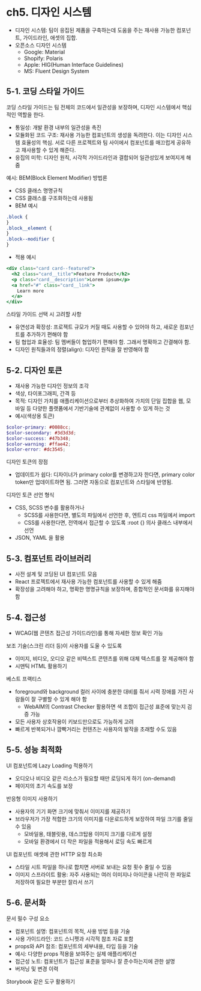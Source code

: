 # ch5. 디자인 시스템

- 디자인 시스템: 팀이 응집된 제품을 구축하는데 도움을 주는 재사용 가능한 컴포넌트, 가이드라인, 애셋의 집합.
- 오픈소스 디자인 시스템
  - Google: Material
  - Shopify: Polaris
  - Apple: HIG(Human Interface Guidelines)
  - MS: Fluent Design System

## 5-1. 코딩 스타일 가이드

코딩 스타일 가이드는 팀 전체의 코드에서 일관성을 보장하며, 디자인 시스템에서 핵심적인 역할을 한다.

- 통일성: 개발 환경 내부의 일관성을 촉진
- 모듈화된 코드 구조: 재사용 가능한 컴포넌트의 생성을 독려한다. 이는 디자인 시스템 효율성의 핵심. 서로 다른 프로젝트와 팀 사이에서 컴포넌트를 매끄럽게 공유하고 재사용할 수 있게 해준다.
- 응집의 미학: 디자인 원칙, 시각적 가이드라인과 결합되어 일관성있게 보여지게 해줌

예시: BEM(Block Element Modifier) 방법론

- CSS 클래스 명명규칙
- CSS 클래스를 구조화하는데 사용됨
- BEM 예시

```css
.block {
}
.block__element {
}
.block--modifier {
}
```

- 적용 예시

```jsx
<div class="card card--featured">
  <h2 class="card__title">Feature Product</h2>
  <p class="card__description">Lorem ipsum</p>
  <a href="#" class="card__link">
    Learn more
  </a>
</div>
```

스타일 가이드 선택 시 고려할 사항

- 유연성과 확장성: 프로젝트 규모가 커질 때도 사용할 수 있어야 하고, 새로운 컴포넌트를 추가하기 편해야 함
- 팀 협업과 효율성: 팀 멤버들이 협업하기 편해야 함. 그래서 명확하고 간결해야 함.
- 디자인 원칙들과의 정렬(align): 디자인 원칙을 잘 반영해야 함

## 5-2. 디자인 토큰

- 재사용 가능한 디자인 정보의 조각
- 색상, 타이포그래피, 간격 등
- 목적: 디자인 가치를 애플리케이션으로부터 추상화하여 가치의 단일 집합을 웹, 모바일 등 다양한 플랫폼에서 기반기술에 관계없이 사용할 수 있게 하는 것
- 예시(색상용 토큰)

```scss
$color-primary: #0088cc;
$color-secondary: #3d3d3d;
$color-success: #47b348;
$color-warning: #ffae42;
$color-error: #dc3545;
```

디자인 토큰의 장점

- 업데이트가 쉽다: 디자이너가 primary color를 변경하고자 한다면, primary color token만 업데이트하면 됨. 그러면 자동으로 컴포넌트와 스타일에 반영됨.

디자인 토큰 선언 형식

- CSS, SCSS 변수를 활용하거나
  - SCSS를 사용한다면, 별도의 파일에서 선언한 후, 엔트리 css 파일에서 import
  - CSS를 사용한다면, 전역에서 접근할 수 있도록 :root {} 의사 클래스 내부에서 선언
- JSON, YAML 을 활용

## 5-3. 컴포넌트 라이브러리

- 사전 설계 및 코딩된 UI 컴포넌트 모음
- React 프로젝트에서 재사용 가능한 컴포넌트를 사용할 수 있게 해줌
- 확장성을 고려해야 하고, 명확한 명명규칙을 보장하며, 종합적인 문서화를 유지해야 함

## 5-4. 접근성

- WCAG(웹 콘텐츠 접근성 가이드라인)를 통해 자세한 정보 확인 가능

보조 기술(스크린 리더 등)이 사용자를 도울 수 있도록

- 이미지, 비디오, 오디오 같은 비텍스트 콘텐츠를 위해 대체 텍스트를 잘 제공해야 함
- 시맨틱 HTML 활용하기

베스트 프랙티스

- foreground와 background 컬러 사이에 충분한 대비를 줘서 시력 장애를 가진 사람들이 잘 구별할 수 있게 해야 함
  - WebAIM의 Contrast Checker 활용하면 색 조합이 접근성 표준에 맞는지 검증 가능
- 모든 사용자 상호작용이 키보드만으로도 가능하게 고려
- 빠르게 반복되거나 깜빡거리는 컨텐츠는 사용자의 발작을 초래할 수도 있음

## 5-5. 성능 최적화

UI 컴포넌트에 Lazy Loading 적용하기

- 오디오나 비디오 같은 리소스가 필요할 때만 로딩되게 하기 (on-demand)
- 페이지의 초기 속도를 보장

반응형 이미지 사용하기

- 사용자의 기기 화면 크기에 맞춰서 이미지를 제공하기
- 브라우저가 가장 적합한 크기의 이미지를 다운로드하게 보장하여 파일 크기를 줄일 수 있음
  - 모바일용, 태블릿용, 데스크탑용 이미지 크기를 다르게 설정
  - 모바일 환경에서 더 작은 파일을 적용해서 로딩 속도 빠르게

UI 컴포넌트 애셋에 관한 HTTP 요청 최소화

- 스타일 시트 파일을 하나로 합치면 서버로 보내는 요청 횟수 줄일 수 있음
- 이미지 스프라이트 활용: 자주 사용되는 여러 이미지나 아이콘을 나란히 한 파일로 저장하여 필요한 부분만 잘라서 쓰기

## 5-6. 문서화

문서 필수 구성 요소

- 컴포넌트 설명: 컴포넌트의 목적, 사용 방법 등을 기술
- 사용 가이드라인: 코드 스니펫과 시각적 참조 자료 포함
- props와 API 참조: 컴포넌트의 세부내용, 타입 등을 기술
- 예시: 다양한 props 적용을 보여주는 실제 애플리케이션
- 접근성 노트: 컴포넌트가 접근성 표준을 얼마나 잘 준수하는지에 관한 설명
- 버저닝 및 변경 이력

Storybook 같은 도구 활용하기
